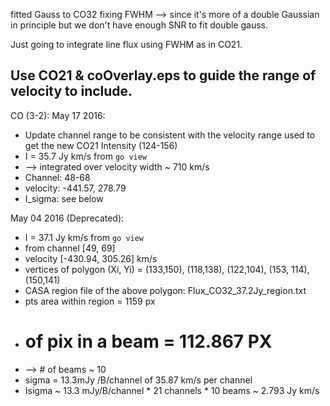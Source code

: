 fitted Gauss to CO32 fixing FWHM --> since it's more of a double Gaussian in principle but we don't have enough SNR to fit double gauss.

Just going to integrate line flux using FWHM as in CO21. 

Use CO21 & coOverlay.eps to guide the range of velocity to include.
-----------

CO (3-2):
May 17 2016:
- Update channel range to be consistent with the velocity range used to get the new CO21 Intensity (124-156)
- I = 35.7 Jy km/s from `go view`
- --> integrated over velocity width ~ 710 km/s
- Channel:     48-68
- velocity:   -441.57, 278.79
- I_sigma: see below

May 04 2016 (Deprecated):
- I = 37.1 Jy km/s from `go view` 
- from channel [49, 69]
- velocity [-430.94, 305.26] km/s
- vertices of polygon (Xi, Yi) = (133,150), (118,138), (122,104), (153, 114), (150,141)
- CASA region file of the above polygon: Flux_CO32_37.2Jy_region.txt
- pts area within region = 1159 px
- # of pix in a beam = 112.867 PX
- --> # of beams ~ 10
- sigma = 13.3mJy /B/channel of 35.87 km/s per channel
- Isigma ~ 13.3 mJy/B/channel * 21 channels * 10 beams ~ 2.793 Jy km/s
